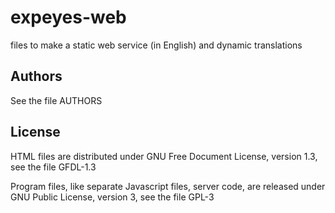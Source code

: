 # expeyes-web

files to make a static web service (in English) and dynamic translations

## Authors ##

See the file AUTHORS

## License ##

HTML files are distributed under GNU Free Document License, version 1.3, see
the file GFDL-1.3

Program files, like separate Javascript files, server code, are released under
GNU Public License, version 3, see the file GPL-3

